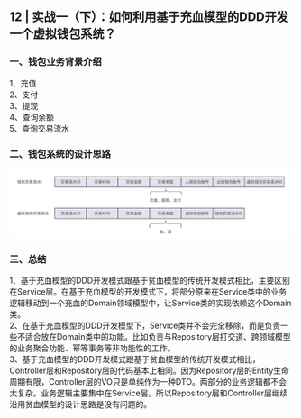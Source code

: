 ## 12 | 实战一（下）：如何利用基于充血模型的DDD开发一个虚拟钱包系统？
### 一、钱包业务背景介绍
1、充值  
2、支付  
3、提现  
4、查询余额  
5、查询交易流水

### 二、钱包系统的设计思路
![img.png](img.png)

### 三、总结
1、基于充血模型的DDD开发模式跟基于贫血模型的传统开发模式相比，主要区别在Service层。在基于充血模型的开发模式下，将部分原来在Service类中的业务逻辑移动到一个充血的Domain领域模型中，让Service类的实现依赖这个Domain类。   
2、在基于充血模型的DDD开发模型下，Service类并不会完全移除，而是负责一些不适合放在Domain类中的功能。比如负责与Repository层打交道、跨领域模型的业务聚合功能、幂等事务等非功能性的工作。  
3、基于充血模型的DDD开发模式跟基于贫血模型的传统开发模式相比，Controller层和Repository层的代码基本上相同。因为Repository层的Entity生命周期有限，Controller层的VO只是单纯作为一种DTO。两部分的业务逻辑都不会太复杂。业务逻辑主要集中在Service层。所以Repository层和Controller层继续沿用贫血模型的设计思路是没有问题的。  